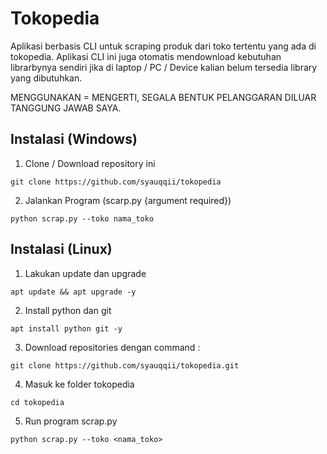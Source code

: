 # Tokopedia
Aplikasi berbasis CLI untuk scraping produk dari toko tertentu yang ada di tokopedia.
Aplikasi CLI ini juga otomatis mendownload kebutuhan librarbynya sendiri jika di laptop / PC / Device kalian belum tersedia library yang dibutuhkan.

MENGGUNAKAN = MENGERTI,
SEGALA BENTUK PELANGGARAN DILUAR TANGGUNG JAWAB SAYA.

## Instalasi (Windows)
1. Clone / Download repository ini
```
git clone https://github.com/syauqqii/tokopedia
```
2. Jalankan Program (scarp.py {argument required})
```
python scrap.py --toko nama_toko
```

## Instalasi (Linux)
1. Lakukan update dan upgrade
```
apt update && apt upgrade -y
```
2. Install python dan git
```
apt install python git -y
```
3. Download repositories dengan command :
```
git clone https://github.com/syauqqii/tokopedia.git
```
4. Masuk ke folder tokopedia
```
cd tokopedia
```
5. Run program scrap.py
```
python scrap.py --toko <nama_toko>
```
